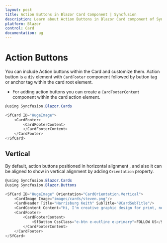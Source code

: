 ```yaml
---
layout: post
title: Action Buttons in Blazor Card Component | Syncfusion 
description: Learn about Action Buttons in Blazor Card component of Syncfusion, and more details.
platform: Blazor
control: Card
documentation: ug
---
```


# Action Buttons

You can include Action buttons within the Card and customize them. Action button is a `div` element with `CardFooter` component followed by button tag or anchor tag within the card root element.

* For adding action buttons you can create a  `CardFooterContent` component within the card action element.

```csharp
@using Syncfusion.Blazor.Cards

<SfCard ID="HugeImage">
    <CardFooter>
        <CardFooterContent>
        </CardFooterContent>
    </CardFooter>
</SfCard>
```

## Vertical

By default, action buttons positioned in horizontal alignment , and also it can be aligned to show in vertical alignment by adding `Orientation` property.

```csharp
@using Syncfusion.Blazor.Cards
@using Syncfusion.Blazor.Buttons

<SfCard ID="HugeImage" Orientation="CardOrientation.Vertical">
    <CardImage Image="images/cards/steven.png"/>
    <CardHeader Title="Harrisburg Keith" SubTitle="@CardSubTitle"/>
    <CardContent Content="Hi, I'm creative graphic design for print, new media based in Edenbridge"/>
    <CardFooter>
        <CardFooterContent>
            <SfButton CssClass="e-btn e-outline e-primary">FOLLOW US</SfButton>
        </CardFooterContent>
    </CardFooter>
</SfCard>
```
